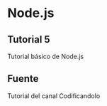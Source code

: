 # Node.js

## Tutorial 5

Tutorial básico de Node.js

## Fuente

Tutorial del canal Codificandolo



